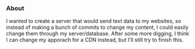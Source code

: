 ### About
I wanted to create a server that would send text data to my websites, so instead of making a bunch of commits to change my content, I could easily change them through my server/database. After some more digging, I think I can change my apporach for a CDN instead, but I'll still try to finish this.